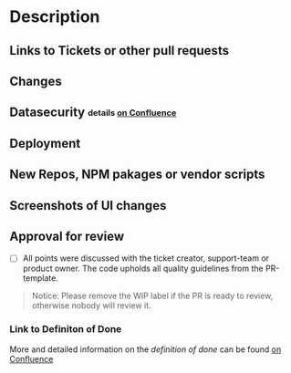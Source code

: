 # Description
<!--
  This is a template to add as many information as possible to the pull request, to help reviewer and as a checklist for you. Points to remember are set in the comments, please read and keep them in mind:
  
    - Code should be self-explanatory and share your knowledge with others
    - Document code that is not self-explanatory
    - Think about bugs and keep security in mind
    - Write tests (Unit and Integration), also for error cases
    - Main logic should hidden behind the api, never trust the client
    - Visible changes should be discussed with the UX-Team from the begining of development; they also have to accept them at the end
    - Keep the changelog up-to-date
    - Leave the code cleaner than you found it. Remove unnecessary lines. Listen to the linter.
-->

## Links to Tickets or other pull requests
<!--
Base links to copy
- https://github.com/schul-cloud/schulcloud-server/pull/????
- https://ticketsystem.schul-cloud.org/browse/SC-????
-->

## Changes
<!--
  What will the PR change?
  Why are the changes requiered?
  Short notice if a ticket exists, more detailed if not
-->

## Datasecurity <sub><sup>details [on Confluence](https://docs.schul-cloud.org/x/2S3GBg)</sup></sub>
<!--
  Notice about:
  - model changes
  - logging of user data
  - right changes
  - and other user data stuff
  If you are not sure if it is relevant, take a look at confluence or ask the data-security team.
-->

## Deployment
<!--
  Keep in mind to changes to seed data, if changes are done by migration scripts.
  Changes to the infrastructure have to discussed with the devops

  This point should includes following informations:
  - What is required for deployment?
  - Envirement variables like FEATURE_XY=true
  - Migration scripts to run, other requirements
-->

## New Repos, NPM pakages or vendor scripts
<!--
  Keep in mind the stability, performance, activity and author.

  Describe why it is needed.
-->

## Screenshots of UI changes
<!--
  only needed for visual changes

  If visual changes exist, work together with UI/UX from beginning/ping UX with final PR
-->

## Approval for review
- [ ] All points were discussed with the ticket creator, support-team or product owner. The code upholds all quality guidelines from the PR-template.

> Notice: Please remove the WIP label if the PR is ready to review, otherwise nobody will review it.

### Link to Definiton of Done
More and detailed information on the *definition of done* can be found [on Confluence](https://docs.schul-cloud.org/pages/viewpage.action?pageId=92831762)
